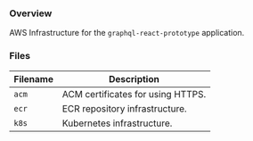 ### Overview

AWS Infrastructure for the `graphql-react-prototype` application.

### Files

| Filename                 | Description                                          |
|--------------------------|------------------------------------------------------|
| `acm`                    | ACM certificates for using HTTPS.                    |
| `ecr`                    | ECR repository infrastructure.                       |
| `k8s`                    | Kubernetes infrastructure.                           |
